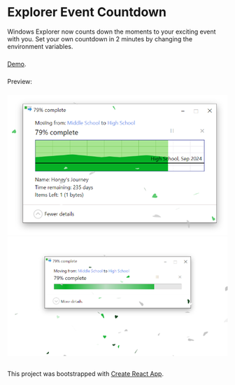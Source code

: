# Explorer Event Countdown
Windows Explorer now counts down the moments to your exciting event with you.
Set your own countdown in 2 minutes by changing the environment variables.
###
[Demo](https://react-cool-explorer-countdown.vercel.app/).
###
Preview:
###
![full details](./public/demo_full_details.png)
![collapsed details](./public/demo_collaped_details.png)

##
This project was bootstrapped with [Create React App](https://github.com/facebook/create-react-app).
